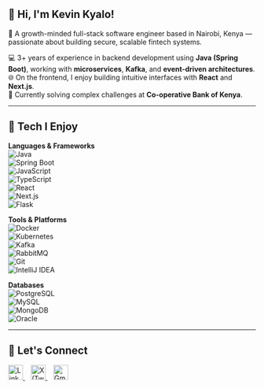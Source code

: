 ## 👋 Hi, I'm Kevin Kyalo!

🚀 A growth-minded full-stack software engineer based in Nairobi, Kenya — passionate about building secure, scalable fintech systems.  

💻 3+ years of experience in backend development using **Java (Spring Boot)**, working with **microservices**, **Kafka**, and **event-driven architectures**.  
🌐 On the frontend, I enjoy building intuitive interfaces with **React** and **Next.js**.  
🔭 Currently solving complex challenges at **Co-operative Bank of Kenya**.

---

## 💼 Tech I Enjoy

**Languages & Frameworks**  
![Java](https://img.shields.io/badge/Java-%23ED8B00.svg?style=for-the-badge&logo=java&logoColor=white)  
![Spring Boot](https://img.shields.io/badge/Spring_Boot-6DB33F?style=for-the-badge&logo=spring-boot&logoColor=white)  
![JavaScript](https://img.shields.io/badge/JavaScript-F7DF1E?style=for-the-badge&logo=javascript&logoColor=black)  
![TypeScript](https://img.shields.io/badge/TypeScript-3178C6?style=for-the-badge&logo=typescript&logoColor=white)  
![React](https://img.shields.io/badge/React-20232A?style=for-the-badge&logo=react&logoColor=61DAFB)  
![Next.js](https://img.shields.io/badge/Next.js-000000?style=for-the-badge&logo=next.js&logoColor=white)  
![Flask](https://img.shields.io/badge/Flask-000000?style=for-the-badge&logo=flask&logoColor=white)

**Tools & Platforms**  
![Docker](https://img.shields.io/badge/Docker-2496ED?style=for-the-badge&logo=docker&logoColor=white)  
![Kubernetes](https://img.shields.io/badge/Kubernetes-326CE5?style=for-the-badge&logo=kubernetes&logoColor=white)  
![Kafka](https://img.shields.io/badge/Apache_Kafka-231F20?style=for-the-badge&logo=apache-kafka&logoColor=white)  
![RabbitMQ](https://img.shields.io/badge/RabbitMQ-FF6600?style=for-the-badge&logo=rabbitmq&logoColor=white)  
![Git](https://img.shields.io/badge/Git-F05032?style=for-the-badge&logo=git&logoColor=white)  
![IntelliJ IDEA](https://img.shields.io/badge/IntelliJ_IDEA-000000?style=for-the-badge&logo=intellij-idea&logoColor=white)

**Databases**  
![PostgreSQL](https://img.shields.io/badge/PostgreSQL-316192?style=for-the-badge&logo=postgresql&logoColor=white)  
![MySQL](https://img.shields.io/badge/MySQL-00758F?style=for-the-badge&logo=mysql&logoColor=white)  
![MongoDB](https://img.shields.io/badge/MongoDB-47A248?style=for-the-badge&logo=mongodb&logoColor=white)  
![Oracle](https://img.shields.io/badge/Oracle-F80000?style=for-the-badge&logo=oracle&logoColor=white)

---

## 🤝 Let's Connect

<a href="https://www.linkedin.com/in/kevin-kyalo">
  <img src="https://cdn.worldvectorlogo.com/logos/linkedin-icon-2.svg" alt="LinkedIn" width="30"/>
</a>
&nbsp;&nbsp;
<a href="https://x.com/kyalo_vibes">
  <img src="https://cdn.worldvectorlogo.com/logos/twitter-6.svg" alt="X (Twitter)" width="30"/>
</a>
&nbsp;&nbsp;
<a href="mailto:kevin.kioko4@gmail.com">
  <img src="https://cdn.worldvectorlogo.com/logos/gmail-icon-2.svg" alt="Gmail" width="30"/>
</a>
